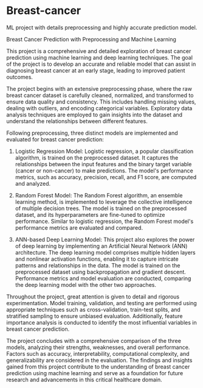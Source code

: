 # Breast-cancer
ML project with details preprocessing and highly accurate prediction model.

Breast Cancer Prediction with Preprocessing and Machine Learning

This project is a comprehensive and detailed exploration of breast cancer prediction using machine learning and deep learning techniques. The goal of the project is to develop an accurate and reliable model that can assist in diagnosing breast cancer at an early stage, leading to improved patient outcomes.

The project begins with an extensive preprocessing phase, where the raw breast cancer dataset is carefully cleaned, normalized, and transformed to ensure data quality and consistency. This includes handling missing values, dealing with outliers, and encoding categorical variables. Exploratory data analysis techniques are employed to gain insights into the dataset and understand the relationships between different features.

Following preprocessing, three distinct models are implemented and evaluated for breast cancer prediction:

1. Logistic Regression Model: Logistic regression, a popular classification algorithm, is trained on the preprocessed dataset. It captures the relationships between the input features and the binary target variable (cancer or non-cancer) to make predictions. The model's performance metrics, such as accuracy, precision, recall, and F1 score, are computed and analyzed.

2. Random Forest Model: The Random Forest algorithm, an ensemble learning method, is implemented to leverage the collective intelligence of multiple decision trees. The model is trained on the preprocessed dataset, and its hyperparameters are fine-tuned to optimize performance. Similar to logistic regression, the Random Forest model's performance metrics are evaluated and compared.

3. ANN-based Deep Learning Model: This project also explores the power of deep learning by implementing an Artificial Neural Network (ANN) architecture. The deep learning model comprises multiple hidden layers and nonlinear activation functions, enabling it to capture intricate patterns and relationships in the data. The model is trained on the preprocessed dataset using backpropagation and gradient descent. Performance metrics and model evaluation are conducted, comparing the deep learning model with the other two approaches.

Throughout the project, great attention is given to detail and rigorous experimentation. Model training, validation, and testing are performed using appropriate techniques such as cross-validation, train-test splits, and stratified sampling to ensure unbiased evaluation. Additionally, feature importance analysis is conducted to identify the most influential variables in breast cancer prediction.

The project concludes with a comprehensive comparison of the three models, analyzing their strengths, weaknesses, and overall performance. Factors such as accuracy, interpretability, computational complexity, and generalizability are considered in the evaluation. The findings and insights gained from this project contribute to the understanding of breast cancer prediction using machine learning and serve as a foundation for future research and advancements in this critical healthcare domain.
